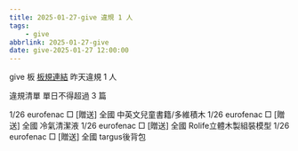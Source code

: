 ```yaml
---
title: 2025-01-27-give 違規 1 人
tags:
    - give
abbrlink: 2025-01-27-give
date: give-2025-01-27 12:00:00
---
```

give 板 [板規連結](https://www.ptt.cc/bbs/give/M.1612495900.A.C32.html)
昨天違規 1 人
<!-- more -->

違規清單
單日不得超過 3 篇

1/26 eurofenac □ [贈送] 全國 中英文兒童書籍/多維積木
1/26 eurofenac □ [贈送] 全國 冷氣清潔液
1/26 eurofenac □ [贈送] 全國 Rolife立體木製組裝模型
1/26 eurofenac □ [贈送] 全國 targus後背包